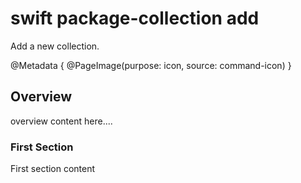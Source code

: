 # swift package-collection add

Add a new collection.

@Metadata {
    @PageImage(purpose: icon, source: command-icon)
}

## Overview

overview content here....

### First Section

First section content
